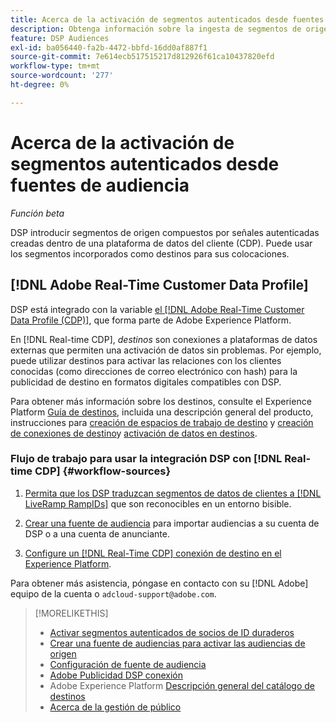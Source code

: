 ```yaml
---
title: Acerca de la activación de segmentos autenticados desde fuentes de audiencia
description: Obtenga información sobre la ingesta de segmentos de origen desde una plataforma de datos de clientes.
feature: DSP Audiences
exl-id: ba056440-fa2b-4472-bbfd-16dd0af887f1
source-git-commit: 7e614ecb517515217d812926f61ca10437820efd
workflow-type: tm+mt
source-wordcount: '277'
ht-degree: 0%

---
```


# Acerca de la activación de segmentos autenticados desde fuentes de audiencia

<!-- Doesn't specifically explain what you can do in our UI -->
*Función beta*

DSP introducir segmentos de origen compuestos por señales autenticadas creadas dentro de una plataforma de datos del cliente (CDP). Puede usar los segmentos incorporados como destinos para sus colocaciones.

## [!DNL Adobe Real-Time Customer Data Profile]

DSP está integrado con la variable [el [!DNL Adobe Real-Time Customer Data Profile (CDP)]](https://experienceleague.adobe.com/docs/experience-platform/rtcdp/overview.html), que forma parte de Adobe Experience Platform.

En [!DNL Real-time CDP], *destinos* son conexiones a plataformas de datos externas que permiten una activación de datos sin problemas. Por ejemplo, puede utilizar destinos para activar las relaciones con los clientes conocidas (como direcciones de correo electrónico con hash) para la publicidad de destino en formatos digitales compatibles con DSP.

Para obtener más información sobre los destinos, consulte el Experience Platform [Guía de destinos](https://experienceleague.adobe.com/docs/experience-platform/destinations/home.html), incluida una descripción general del producto, instrucciones para [creación de espacios de trabajo de destino](https://experienceleague.adobe.com/docs/experience-platform/destinations/ui/destinations-workspace.html) y [creación de conexiones de destino](https://experienceleague.adobe.com/docs/experience-platform/destinations/ui/connect-destination.html)y [activación de datos en destinos](https://experienceleague.adobe.com/docs/experience-platform/destinations/ui/activate/activate-segment-streaming-destinations.html).

### Flujo de trabajo para usar la integración DSP con [!DNL Real-time CDP] {#workflow-sources}

<!-- Make sure that titles make the distinctions clear -- everything can't be "Activate XXX." -->

1. [Permita que los DSP traduzcan segmentos de datos de clientes a [!DNL LiveRamp RampIDs]](source-durable-id.md) que son reconocibles en un entorno bisible.<!-- I don't think I need this here: This requires DSP account-level and campaign-level settings to enable segment sharing with [!DNL LiveRamp], which will translate customer data to [!DNL RampIDs] to create targetable segments. Your DSP account team will perform this configuration. -->

1. [Crear una fuente de audiencia](source-create.md) para importar audiencias a su cuenta de DSP o a una cuenta de anunciante.

1. [Configure un [!DNL Real-Time CDP] conexión de destino en el Experience Platform](https://experienceleague.adobe.com/docs/experience-platform/destinations/catalog/advertising/adobe-advertising-connection.html).

Para obtener más asistencia, póngase en contacto con su [!DNL Adobe] equipo de la cuenta o `adcloud-support@adobe.com`.

>[!MORELIKETHIS]
>
>* [Activar segmentos autenticados de socios de ID duraderos](source-durable-id.md)
>* [Crear una fuente de audiencias para activar las audiencias de origen](source-create.md)
>* [Configuración de fuente de audiencia](source-settings.md)
>* [Adobe Publicidad DSP conexión](https://experienceleague.adobe.com/docs/experience-platform/destinations/catalog/advertising/adobe-advertising-connection.html)
>* Adobe Experience Platform [Descripción general del catálogo de destinos](https://experienceleague.adobe.com/docs/experience-platform/destinations/catalog/overview.html)
>* [Acerca de la gestión de público](/help/dsp/audiences/audience-about.md)

